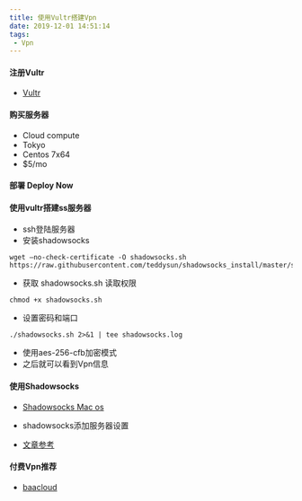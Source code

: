 ```yaml
---
title: 使用Vultr搭建Vpn
date: 2019-12-01 14:51:14
tags:
 - Vpn
---
```

#### 注册Vultr
* [Vultr](https://www.vultr.com/?ref=8334405)
#### 购买服务器
* Cloud compute
* Tokyo
* Centos 7x64
* $5/mo

<!-- more -->
#### 部署 Deploy Now

#### 使用vultr搭建ss服务器
* ssh登陆服务器
* 安装shadowsocks
```
wget –no-check-certificate -O shadowsocks.sh https://raw.githubusercontent.com/teddysun/shadowsocks_install/master/shadowsocks.sh
```
* 获取 shadowsocks.sh 读取权限
```
chmod +x shadowsocks.sh
```
* 设置密码和端口
```
./shadowsocks.sh 2>&1 | tee shadowsocks.log
```
* 使用aes-256-cfb加密模式
* 之后就可以看到Vpn信息

#### 使用Shadowsocks
* [Shadowsocks Mac os](https://github.com/shadowsocks/ShadowsocksX-NG/releases)

* shadowsocks添加服务器设置


* [文章参考](https://wistbean.github.io/vultr-vps-bbr-ss.html)


#### 付费Vpn推荐

* [baacloud](https://baa.im/1278273)


